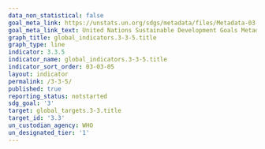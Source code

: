 ```yaml
---
data_non_statistical: false
goal_meta_link: https://unstats.un.org/sdgs/metadata/files/Metadata-03-03-05.pdf
goal_meta_link_text: United Nations Sustainable Development Goals Metadata (pdf 865kB)
graph_title: global_indicators.3-3-5.title
graph_type: line
indicator: 3.3.5
indicator_name: global_indicators.3-3-5.title
indicator_sort_order: 03-03-05
layout: indicator
permalink: /3-3-5/
published: true
reporting_status: notstarted
sdg_goal: '3'
target: global_targets.3-3.title
target_id: '3.3'
un_custodian_agency: WHO
un_designated_tier: '1'
---
```

